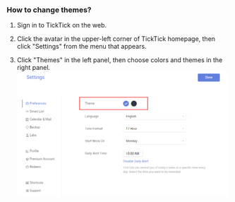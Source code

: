 ### How to change themes?

1. Sign in to TickTick on the web.

2. Click the avatar in the upper-left corner of TickTick homepage, then click "Settings" from the menu that appears.

3. Click "Themes" in the left panel, then choose colors and themes in the right panel.  
![](changetheme.png)

